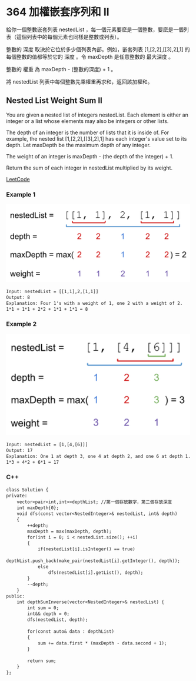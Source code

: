 # 364 加權嵌套序列和 II

給你一個整數嵌套列表 nestedList ，每一個元素要麽是一個整數，要麽是一個列表（這個列表中的每個元素也同樣是整數或列表）。

整數的 深度 取決於它位於多少個列表內部。例如，嵌套列表 [1,[2,2],[[3],2],1] 的每個整數的值都等於它的 深度 。令 maxDepth 是任意整數的 最大深度 。

整數的 權重 為 maxDepth - (整數的深度) + 1 。

將 nestedList 列表中每個整數先乘權重再求和，返回該加權和。

## Nested List Weight Sum II

You are given a nested list of integers nestedList. Each element is either an integer or a list whose elements may also be integers or other lists.

The depth of an integer is the number of lists that it is inside of. For example, the nested list [1,[2,2],[[3],2],1] has each integer's value set to its depth. Let maxDepth be the maximum depth of any integer.

The weight of an integer is maxDepth - (the depth of the integer) + 1.

Return the sum of each integer in nestedList multiplied by its weight.


[LeetCode](https://leetcode-cn.com/problems/nested-list-weight-sum-ii/)

### Example 1
<img src="img/364_1.png" width = "500"/>

```
Input: nestedList = [[1,1],2,[1,1]]
Output: 8
Explanation: Four 1's with a weight of 1, one 2 with a weight of 2.
1*1 + 1*1 + 2*2 + 1*1 + 1*1 = 8
```
### Example 2
<img src="img/364_2.png" width = "500"/>

```
Input: nestedList = [1,[4,[6]]]
Output: 17
Explanation: One 1 at depth 3, one 4 at depth 2, and one 6 at depth 1.
1*3 + 4*2 + 6*1 = 17
```

### C++ 

```
class Solution {
private:
    vector<pair<int,int>>depthList; //第一個存放數字，第二個存放深度
    int maxDepth{0};
    void dfs(const vector<NestedInteger>& nestedList, int& depth)
    {
        ++depth;
        maxDepth = max(maxDepth, depth);
        for(int i = 0; i < nestedList.size(); ++i)
        {
            if(nestedList[i].isInteger() == true)
                depthList.push_back(make_pair(nestedList[i].getInteger(), depth));
            else
                dfs(nestedList[i].getList(), depth);
        }
        --depth;
    }
public:
    int depthSumInverse(vector<NestedInteger>& nestedList) {
        int sum = 0;
        int&& depth = 0;
        dfs(nestedList, depth);

        for(const auto& data : depthList)
        {
            sum += data.first * (maxDepth - data.second + 1);
        }

        return sum;
    }
};
```
